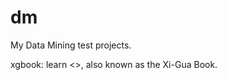# dm
My Data Mining test projects.

xgbook: learn <<Machine Learning>>, also known as the Xi-Gua Book.
